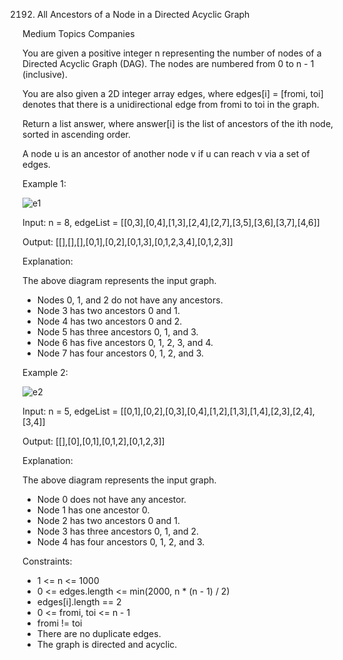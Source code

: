 2192. All Ancestors of a Node in a Directed Acyclic Graph

Medium
Topics
Companies

You are given a positive integer n representing the number of nodes of a Directed Acyclic Graph (DAG). The nodes are numbered from 0 to n - 1 (inclusive).

You are also given a 2D integer array edges, where edges[i] = [fromi, toi] denotes that there is a unidirectional edge from fromi to toi in the graph.

Return a list answer, where answer[i] is the list of ancestors of the ith node, sorted in ascending order.

A node u is an ancestor of another node v if u can reach v via a set of edges.

 

Example 1:

![e1](https://github.com/AnkitPorwal04/LeetCode/assets/96345105/eb4d493c-b267-45e7-a787-b36f2e37e310)

Input: n = 8, edgeList = [[0,3],[0,4],[1,3],[2,4],[2,7],[3,5],[3,6],[3,7],[4,6]]

Output: [[],[],[],[0,1],[0,2],[0,1,3],[0,1,2,3,4],[0,1,2,3]]

Explanation:

The above diagram represents the input graph.
- Nodes 0, 1, and 2 do not have any ancestors.
- Node 3 has two ancestors 0 and 1.
- Node 4 has two ancestors 0 and 2.
- Node 5 has three ancestors 0, 1, and 3.
- Node 6 has five ancestors 0, 1, 2, 3, and 4.
- Node 7 has four ancestors 0, 1, 2, and 3.

Example 2:

![e2](https://github.com/AnkitPorwal04/LeetCode/assets/96345105/9e342629-2e9c-4015-90c2-c19d4b8e166e)

Input: n = 5, edgeList = [[0,1],[0,2],[0,3],[0,4],[1,2],[1,3],[1,4],[2,3],[2,4],[3,4]]

Output: [[],[0],[0,1],[0,1,2],[0,1,2,3]]

Explanation:

The above diagram represents the input graph.
- Node 0 does not have any ancestor.
- Node 1 has one ancestor 0.
- Node 2 has two ancestors 0 and 1.
- Node 3 has three ancestors 0, 1, and 2.
- Node 4 has four ancestors 0, 1, 2, and 3.
 

Constraints:

- 1 <= n <= 1000
- 0 <= edges.length <= min(2000, n * (n - 1) / 2)
- edges[i].length == 2
- 0 <= fromi, toi <= n - 1
- fromi != toi
- There are no duplicate edges.
- The graph is directed and acyclic.
